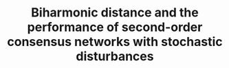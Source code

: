 ---
title: "Biharmonic distance and the performance of second-order consensus networks with stochastic disturbances"
collection: publications
permalink: /publication/Biharmonic distance and the performance of second-order consensus networks with stochastic disturbances
venue: 'ACC-2018'
paperurl: 'https://arxiv.org/abs/1709.02790'
authors: 'Yuhao Yi, Bingjia Yang, Zhongzhi Zhang, Stacy Patterson'
---